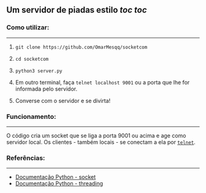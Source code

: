 ## Um servidor de piadas estilo *toc toc* 

### Como utilizar:
---
1)  `git clone https://github.com/OmarMesqq/socketcom` 

2) `cd socketcom` 

3) `python3 server.py` 

4) Em outro terminal, faça `telnet localhost 9001` ou a porta que lhe for informada pelo servidor.

5) Converse com o servidor e se divirta!

### Funcionamento: 
---
O código cria um socket que se liga a porta 9001 ou acima e age como servidor local. Os clientes - também locais - se conectam a ela por [`telnet`](https://en.wikipedia.org/wiki/Telnet). 

### Referências:
---
- [Documentação Python - socket](https://docs.python.org/3/library/socket.html) 
- [Documentação Python - threading](https://docs.python.org/3/library/threading.html)